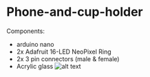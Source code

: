# Phone-and-cup-holder
Components:
- arduino nano
- 2x Adafruit 16-LED NeoPixel Ring
- 2x 3 pin connectors (male & female)
- Acrylic glass
![alt text](https://user-images.githubusercontent.com/48057470/53499191-26b7b080-3aa8-11e9-8919-db7c4cbe4a13.jpg)
